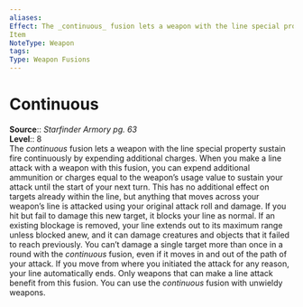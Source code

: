```yaml
---
aliases: 
Effect: The _continuous_ fusion lets a weapon with the line special property sustain fire continuously by expending additional charges. When you make a line attack with a weapon with this fusion, you can expend additional ammunition or charges equal to the weapon’s usage value to sustain your attack until the start of your next turn. This has no additional effect on targets already within the line, but anything that moves across your weapon’s line is attacked using your original attack roll and damage. If you hit but fail to damage this new target, it blocks your line as normal. If an existing blockage is removed, your line extends out to its maximum range unless blocked anew, and it can damage creatures and objects that it failed to reach previously. You can’t damage a single target more than once in a round with the _continuous_ fusion, even if it moves in and out of the path of your attack. If you move from where you initiated the attack for any reason, your line automatically ends. Only weapons that can make a line attack benefit from this fusion. You can use the _continuous_ fusion with unwieldy weapons.
Item
NoteType: Weapon
tags: 
Type: Weapon Fusions
---
```


# Continuous

**Source**:: _Starfinder Armory pg. 63_  
**Level**:: 8  
The _continuous_ fusion lets a weapon with the line special property sustain fire continuously by expending additional charges. When you make a line attack with a weapon with this fusion, you can expend additional ammunition or charges equal to the weapon’s usage value to sustain your attack until the start of your next turn. This has no additional effect on targets already within the line, but anything that moves across your weapon’s line is attacked using your original attack roll and damage. If you hit but fail to damage this new target, it blocks your line as normal. If an existing blockage is removed, your line extends out to its maximum range unless blocked anew, and it can damage creatures and objects that it failed to reach previously. You can’t damage a single target more than once in a round with the _continuous_ fusion, even if it moves in and out of the path of your attack. If you move from where you initiated the attack for any reason, your line automatically ends. Only weapons that can make a line attack benefit from this fusion. You can use the _continuous_ fusion with unwieldy weapons.
